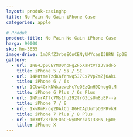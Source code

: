 ```yaml
---
layout: produk-casinghp
title: No Pain No Gain iPhone Case
categories: apple

# Produk
product-title: No Pain No Gain iPhone Case
harga: 90000
sku: hn-3655
image-drive: 1m3RfZ3rbeEOnCENyUMYcasI3BRN_Ep0E
gallery:
  - url: 1NB4JpSCEYMU0npHgZF5XaHtVTzJvadF5
    title: iPhone 5 / 5s / SE
  - url: 14R0tmeTzdKafrhwq5J7Cx7VpZmZjOAkL
    title: iPhone 6 / 6s
  - url: 1CUw4GrkNWkaeweHcYeOEzQnH9QhogQtM
    title: iPhone 6 Plus / 6s Plus
  - url: 1NMxrATfc7Ms1hu292trG3csUm8uEF--a
    title: iPhone 7 / 8
  - url: 1xvRmR-cg2DAlCb_86HCApUuTpO0PRvkH
    title: iPhone 7 Plus / 8 Plus
  - url: 1m3RfZ3rbeEOnCENyUMYcasI3BRN_Ep0E
    title: iPhone X
---
```

